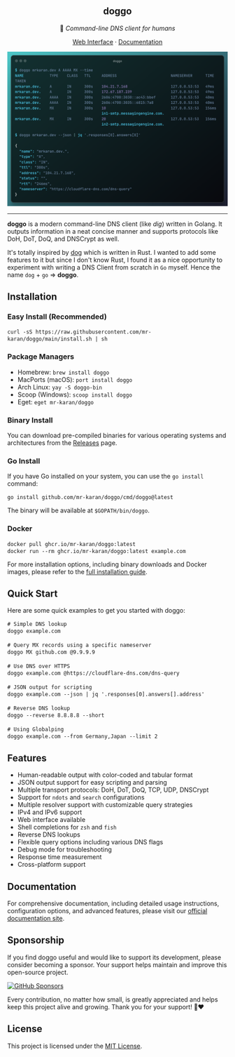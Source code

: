<!-- PROJECT LOGO -->
<br />
<p align="center">
  <h2 align="center">doggo</h2>
  <p align="center">
    🐶 <i>Command-line DNS client for humans</i>
    <br/>
  </p>
  <p align="center">
    <a href="https://doggo.mrkaran.dev/" target="_blank">Web Interface</a>
    ·
    <a href="https://doggo.mrkaran.dev/docs/" target="_blank">Documentation</a>
  </p>
  <img src="www/static/doggo.png" alt="doggo CLI usage">
</p>

---

**doggo** is a modern command-line DNS client (like _dig_) written in Golang. It outputs information in a neat concise manner and supports protocols like DoH, DoT, DoQ, and DNSCrypt as well.

It's totally inspired by [dog](https://github.com/ogham/dog/) which is written in Rust. I wanted to add some features to it but since I don't know Rust, I found it as a nice opportunity to experiment with writing a DNS Client from scratch in `Go` myself. Hence the name `dog` + `go` => **doggo**.

## Installation

### Easy Install (Recommended)

```shell
curl -sS https://raw.githubusercontent.com/mr-karan/doggo/main/install.sh | sh
```

### Package Managers

- Homebrew: `brew install doggo`
- MacPorts (macOS): `port install doggo`
- Arch Linux: `yay -S doggo-bin`
- Scoop (Windows): `scoop install doggo`
- Eget: `eget mr-karan/doggo`

### Binary Install

You can download pre-compiled binaries for various operating systems and architectures from the [Releases](https://github.com/mr-karan/doggo/releases) page.

### Go Install

If you have Go installed on your system, you can use the `go install` command:

```shell
go install github.com/mr-karan/doggo/cmd/doggo@latest
```

The binary will be available at `$GOPATH/bin/doggo`.

### Docker

```shell
docker pull ghcr.io/mr-karan/doggo:latest
docker run --rm ghcr.io/mr-karan/doggo:latest example.com
```

For more installation options, including binary downloads and Docker images, please refer to the [full installation guide](https://doggo.mrkaran.dev/docs/intro/installation/).

## Quick Start

Here are some quick examples to get you started with doggo:

```shell
# Simple DNS lookup
doggo example.com

# Query MX records using a specific nameserver
doggo MX github.com @9.9.9.9

# Use DNS over HTTPS
doggo example.com @https://cloudflare-dns.com/dns-query

# JSON output for scripting
doggo example.com --json | jq '.responses[0].answers[].address'

# Reverse DNS lookup
doggo --reverse 8.8.8.8 --short

# Using Globalping
doggo example.com --from Germany,Japan --limit 2
```

## Features

- Human-readable output with color-coded and tabular format
- JSON output support for easy scripting and parsing
- Multiple transport protocols: DoH, DoT, DoQ, TCP, UDP, DNSCrypt
- Support for `ndots` and `search` configurations
- Multiple resolver support with customizable query strategies
- IPv4 and IPv6 support
- Web interface available
- Shell completions for `zsh` and `fish`
- Reverse DNS lookups
- Flexible query options including various DNS flags
- Debug mode for troubleshooting
- Response time measurement
- Cross-platform support

## Documentation

For comprehensive documentation, including detailed usage instructions, configuration options, and advanced features, please visit our [official documentation site](https://doggo.mrkaran.dev/docs/).

## Sponsorship

If you find doggo useful and would like to support its development, please consider becoming a sponsor. Your support helps maintain and improve this open-source project.

[![GitHub Sponsors](https://img.shields.io/github/sponsors/mr-karan?style=for-the-badge&logo=github)](https://github.com/sponsors/mr-karan)

Every contribution, no matter how small, is greatly appreciated and helps keep this project alive and growing. Thank you for your support! 🐶❤️

## License

This project is licensed under the [MIT License](./LICENSE).

